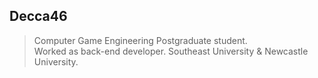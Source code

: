 ## Decca46
> Computer Game Engineering Postgraduate student.   
> Worked as back-end developer. 
> Southeast University & Newcastle University. 
